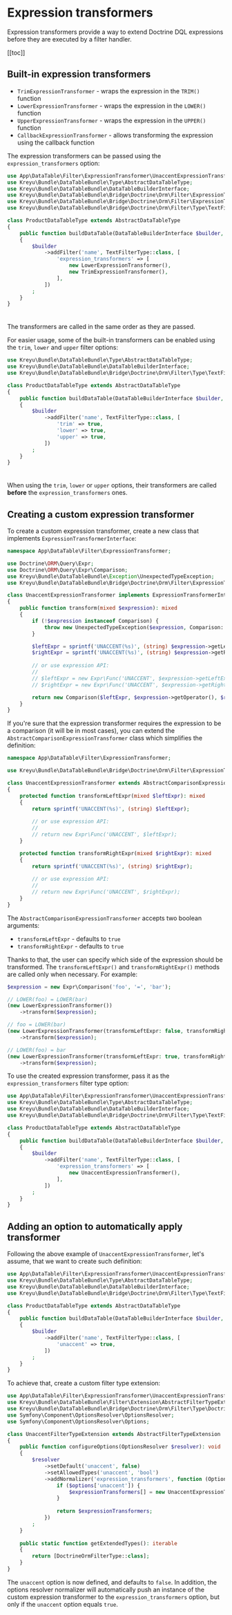 # Expression transformers

Expression transformers provide a way to extend Doctrine DQL expressions before they are executed by a filter handler.

[[toc]]

## Built-in expression transformers

- `TrimExpressionTransformer` - wraps the expression in the `TRIM()` function
- `LowerExpressionTransformer` - wraps the expression in the `LOWER()` function
- `UpperExpressionTransformer` - wraps the expression in the `UPPER()` function
- `CallbackExpressionTransformer` - allows transforming the expression using the callback function

The expression transformers can be passed using the `expression_transformers` option:

```php
use App\DataTable\Filter\ExpressionTransformer\UnaccentExpressionTransformer;
use Kreyu\Bundle\DataTableBundle\Type\AbstractDataTableType;
use Kreyu\Bundle\DataTableBundle\DataTableBuilderInterface;
use Kreyu\Bundle\DataTableBundle\Bridge\Doctrine\Orm\Filter\ExpressionTransformer\LowerExpressionTransformer;
use Kreyu\Bundle\DataTableBundle\Bridge\Doctrine\Orm\Filter\ExpressionTransformer\TrimExpressionTransformer;
use Kreyu\Bundle\DataTableBundle\Bridge\Doctrine\Orm\Filter\Type\TextFilterType;

class ProductDataTableType extends AbstractDataTableType
{
    public function buildDataTable(DataTableBuilderInterface $builder, array $options): void
    {
        $builder
            ->addFilter('name', TextFilterType::class, [
                'expression_transformers' => [
                    new LowerExpressionTransformer(),
                    new TrimExpressionTransformer(),
                ],
            ])
        ;
    }
}
```

<div class="tip custom-block" style="padding-top: 8px;">

The transformers are called in the same order as they are passed.

</div>

For easier usage, some of the built-in transformers can be enabled using the `trim`, `lower` and `upper` filter options:

```php
use Kreyu\Bundle\DataTableBundle\Type\AbstractDataTableType;
use Kreyu\Bundle\DataTableBundle\DataTableBuilderInterface;
use Kreyu\Bundle\DataTableBundle\Bridge\Doctrine\Orm\Filter\Type\TextFilterType;

class ProductDataTableType extends AbstractDataTableType
{
    public function buildDataTable(DataTableBuilderInterface $builder, array $options): void
    {
        $builder
            ->addFilter('name', TextFilterType::class, [
                'trim' => true,
                'lower' => true,
                'upper' => true,
            ])
        ;
    }
}
```

<div class="warning custom-block" style="padding-top: 8px;">

When using the `trim`, `lower` or `upper` options, their transformers are called **before** the `expression_transformers` ones.

</div>

## Creating a custom expression transformer

To create a custom expression transformer, create a new class that implements `ExpressionTransformerInterface`:

```php
namespace App\DataTable\Filter\ExpressionTransformer;

use Doctrine\ORM\Query\Expr;
use Doctrine\ORM\Query\Expr\Comparison;
use Kreyu\Bundle\DataTableBundle\Exception\UnexpectedTypeException;
use Kreyu\Bundle\DataTableBundle\Bridge\Doctrine\Orm\Filter\ExpressionTransformer\ExpressionTransformerInterface;

class UnaccentExpressionTransformer implements ExpressionTransformerInterface
{
    public function transform(mixed $expression): mixed
    {
        if (!$expression instanceof Comparison) {
            throw new UnexpectedTypeException($expression, Comparison::class);
        }

        $leftExpr = sprintf('UNACCENT(%s)', (string) $expression->getLeftExpr());
        $rightExpr = sprintf('UNACCENT(%s)', (string) $expression->getRightExpr());
        
        // or use expression API:
        //
        // $leftExpr = new Expr\Func('UNACCENT', $expression->getLeftExpr());
        // $rightExpr = new Expr\Func('UNACCENT', $expression->getRightExpr());

        return new Comparison($leftExpr, $expression->getOperator(), $rightExpr);
    }
}
```

If you're sure that the expression transformer requires the expression to be a comparison (it will be in most cases),
you can extend the `AbstractComparisonExpressionTransformer` class which simplifies the definition:

```php
namespace App\DataTable\Filter\ExpressionTransformer;

use Kreyu\Bundle\DataTableBundle\Bridge\Doctrine\Orm\Filter\ExpressionTransformer\AbstractComparisonExpressionTransformer;

class UnaccentExpressionTransformer extends AbstractComparisonExpressionTransformer
{
    protected function transformLeftExpr(mixed $leftExpr): mixed
    {
        return sprintf('UNACCENT(%s)', (string) $leftExpr);
        
        // or use expression API: 
        // 
        // return new Expr\Func('UNACCENT', $leftExpr);
    }

    protected function transformRightExpr(mixed $rightExpr): mixed
    {
        return sprintf('UNACCENT(%s)', (string) $rightExpr);
        
        // or use expression API: 
        //
        // return new Expr\Func('UNACCENT', $rightExpr);
    }
}
```

The `AbstractComparisonExpressionTransformer` accepts two boolean arguments:

- `transformLeftExpr` - defaults to `true`
- `transformRightExpr` - defaults to `true`

Thanks to that, the user can specify which side of the expression should be transformed.
The `transformLeftExpr()` and `transformRightExpr()` methods are called only when necessary. For example:

```php
$expression = new Expr\Comparison('foo', '=', 'bar');

// LOWER(foo) = LOWER(bar)
(new LowerExpressionTransformer())
    ->transform($expression);

// foo = LOWER(bar)
(new LowerExpressionTransformer(transformLeftExpr: false, transformRightExpr: true))
    ->transform($expression);

// LOWER(foo) = bar
(new LowerExpressionTransformer(transformLeftExpr: true, transformRightExpr: false))
    ->transform($expression);
```

To use the created expression transformer, pass it as the `expression_transformers` filter type option:

```php
use App\DataTable\Filter\ExpressionTransformer\UnaccentExpressionTransformer;
use Kreyu\Bundle\DataTableBundle\Type\AbstractDataTableType;
use Kreyu\Bundle\DataTableBundle\DataTableBuilderInterface;
use Kreyu\Bundle\DataTableBundle\Bridge\Doctrine\Orm\Filter\Type\TextFilterType;

class ProductDataTableType extends AbstractDataTableType
{
    public function buildDataTable(DataTableBuilderInterface $builder, array $options): void
    {
        $builder
            ->addFilter('name', TextFilterType::class, [
                'expression_transformers' => [
                    new UnaccentExpressionTransformer(),
                ],
            ])
        ;
    }
}
```

## Adding an option to automatically apply transformer

Following the above example of `UnaccentExpressionTransformer`, let's assume, that we want to create such definition:

```php
use App\DataTable\Filter\ExpressionTransformer\UnaccentExpressionTransformer;
use Kreyu\Bundle\DataTableBundle\Type\AbstractDataTableType;
use Kreyu\Bundle\DataTableBundle\DataTableBuilderInterface;
use Kreyu\Bundle\DataTableBundle\Bridge\Doctrine\Orm\Filter\Type\TextFilterType;

class ProductDataTableType extends AbstractDataTableType
{
    public function buildDataTable(DataTableBuilderInterface $builder, array $options): void
    {
        $builder
            ->addFilter('name', TextFilterType::class, [
                'unaccent' => true,
            ])
        ;
    }
}
```

To achieve that, create a custom filter type extension:

```php
use App\DataTable\Filter\ExpressionTransformer\UnaccentExpressionTransformer;
use Kreyu\Bundle\DataTableBundle\Filter\Extension\AbstractFilterTypeExtension;
use Kreyu\Bundle\DataTableBundle\Bridge\Doctrine\Orm\Filter\Type\DoctrineOrmFilterType;
use Symfony\Component\OptionsResolver\OptionsResolver;
use Symfony\Component\OptionsResolver\Options;

class UnaccentFilterTypeExtension extends AbstractFilterTypeExtension
{
    public function configureOptions(OptionsResolver $resolver): void
    {
        $resolver
            ->setDefault('unaccent', false)
            ->setAllowedTypes('unaccent', 'bool')
            ->addNormalizer('expression_transformers', function (Options $options, array $expressionTransformers) {
                if ($options['unaccent']) {
                    $expressionTransformers[] = new UnaccentExpressionTransformer();
                }
                
                return $expressionTransformers;
            })
        ;
    }
    
    public static function getExtendedTypes(): iterable
    {
        return [DoctrineOrmFilterType::class];
    }
}
```

The `unaccent` option is now defined, and defaults to `false`. In addition, the options resolver normalizer will automatically push an instance
of the custom expression transformer to the `expression_transformers` option, but only if the `unaccent` option equals `true`.
